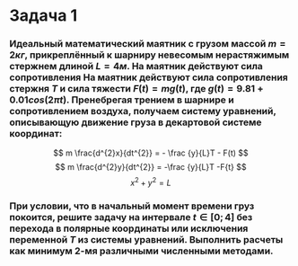 # Задача 1
### Идеальный математический маятник с грузом массой $m = 2кг$, прикреплённый к шарниру невесомым нерастяжимым стержнем длиной $L = 4 м$. На маятник действуют сила сопротивления На маятник действуют сила сопротивления стержня $T$ и сила тяжести $F (t) = mg(t)$, где $g(t) = 9.81 + 0.01 cos (2πt)$. Пренебрегая трением в шарнире и сопротивлением воздуха, получаем систему уравнений, описывающую движение груза в декартовой системе координат:

$$ m \frac{d^{2}x}{dt^{2}} = - \frac {y}{L}T - F(t) $$
$$ m \frac{d^{2}y}{dt^{2}} = -\frac {y}{L}T -F{t} $$
$$ x^{2} + y^{2} = L $$

### При условии, что в начальный момент времени груз покоится, решите задачу на интервале $t ∈ [0; 4]$ без перехода в полярные координаты или исключения переменной $T$ из системы уравнений. Выполнить расчеты как минимум 2-мя различными численными методами.
